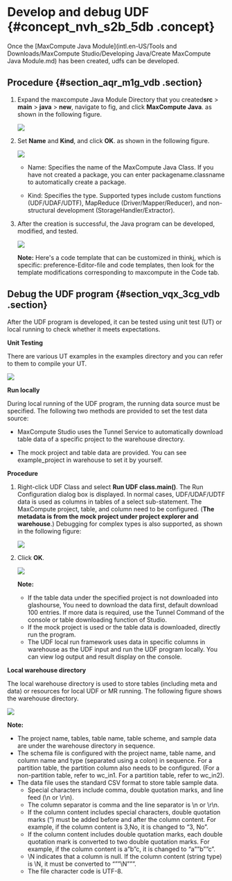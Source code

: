 # Develop and debug UDF {#concept_nvh_s2b_5db .concept}

Once the [MaxCompute Java Module](intl.en-US/Tools and Downloads/MaxCompute Studio/Developing Java/Create MaxCompute Java Module.md) has been created, udfs can be developed.

## Procedure {#section_aqr_m1g_vdb .section}

1.  Expand the maxcompute Java Module Directory that you created**src** \> **main** \> **java** \> **new**, navigate to fig, and click **MaxCompute Java**. as shown in the following figure.

    ![](http://static-aliyun-doc.oss-cn-hangzhou.aliyuncs.com/assets/img/12130/15332883911944_en-US.png)

2.  Set **Name** and **Kind**, and click **OK**. as shown in the following figure.

    ![](http://static-aliyun-doc.oss-cn-hangzhou.aliyuncs.com/assets/img/12130/15332883911947_en-US.png)

    -   Name: Specifies the name of the MaxCompute Java Class. If you have not created a package, you can enter packagename.classname to automatically create a package.

    -   Kind: Specifies the type. Supported types include custom functions \(UDF/UDAF/UDTF\), MapReduce \(Driver/Mapper/Reducer\), and non-structural development \(StorageHandler/Extractor\).

3.  After the creation is successful, the Java program can be developed, modified, and tested.

    ![](http://static-aliyun-doc.oss-cn-hangzhou.aliyuncs.com/assets/img/12130/15332883911948_en-US.png)

    **Note:** Here's a code template that can be customized in thinkj, which is specific: preference-Editor-file and code templates, then look for the template modifications corresponding to maxcompute in the Code tab.


## Debug the UDF program {#section_vqx_3cg_vdb .section}

After the UDF program is developed, it can be tested using unit test \(UT\) or local running to check whether it meets expectations.

**Unit Testing**

There are various UT examples in the examples directory and you can refer to them to compile your UT.

![](http://static-aliyun-doc.oss-cn-hangzhou.aliyuncs.com/assets/img/12130/15332883911949_en-US.png)

**Run locally**

During local running of the UDF program, the running data source must be specified. The following two methods are provided to set the test data source:

-   MaxCompute Studio uses the Tunnel Service to automatically download table data of a specific project to the warehouse directory.

-   The mock project and table data are provided. You can see example\_project in warehouse to set it by yourself.


**Procedure**

1.  Right-click UDF Class and select **Run UDF class.main\(\)**. The Run Configuration dialog box is displayed. In normal cases, UDF/UDAF/UDTF data is used as columns in tables of a select sub-statement. The MaxCompute project, table, and column need to be configured. \(**The metadata is from the mock project under project explorer and warehouse**.\) Debugging for complex types is also supported, as shown in the following figure:

    ![](http://static-aliyun-doc.oss-cn-hangzhou.aliyuncs.com/assets/img/12130/15332883921950_en-US.png)

2.  Click **OK**.

    ![](http://static-aliyun-doc.oss-cn-hangzhou.aliyuncs.com/assets/img/12130/15332883921951_en-US.png)

    **Note:** 

    -   If the table data under the specified project is not downloaded into glashourse, You need to download the data first, default download 100 entries. If more data is required, use the Tunnel Command of the console or table downloading function of Studio.
    -   If the mock project is used or the table data is downloaded, directly run the program.
    -   The UDF local run framework uses data in specific columns in warehouse as the UDF input and run the UDF program locally. You can view log output and result display on the console.

**Local warehouse directory**

The local warehouse directory is used to store tables \(including meta and data\) or resources for local UDF or MR running. The following figure shows the warehouse directory.

![](http://static-aliyun-doc.oss-cn-hangzhou.aliyuncs.com/assets/img/12130/15332883921952_en-US.png)

**Note:** 

-   The project name, tables, table name, table scheme, and sample data are under the warehouse directory in sequence.
-   The schema file is configured with the project name, table name, and column name and type \(separated using a colon\) in sequence. For a partition table, the partition column also needs to be configured. \(For a non-partition table, refer to wc\_in1. For a partition table, refer to wc\_in2\).
-   The data file uses the standard CSV format to store table sample data.
    -   Special characters include comma, double quotation marks, and line feed \(\\n or \\r\\n\).
    -   The column separator is comma and the line separator is \\n or \\r\\n.
    -   If the column content includes special characters, double quotation marks \(“\) must be added before and after the column content. For example, if the column content is 3,No, it is changed to “3, No”.
    -   If the column content includes double quotation marks, each double quotation mark is converted to two double quotation marks. For example, if the column content is a”b”c, it is changed to “a””b””c”.
    -   \\N indicates that a column is null. If the column content \(string type\) is \\N, it must be converted to “””\\N”””.
    -   The file character code is UTF-8.

